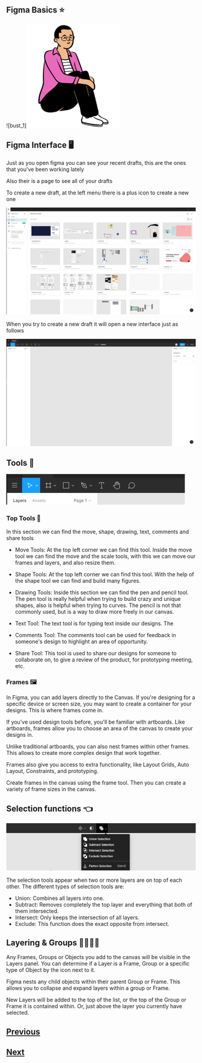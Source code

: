 ## Figma Basics :star:

![bust_1]<img src="./images/sitting_3.png" alt="logo_figma" width="250">

## Figma Interface :desktop_computer:

Just as you open figma you can see your recent drafts, this are the ones that you've been working lately

Also their is a page to see all of your drafts

To create a new draft, at the left menu there is a plus icon to create a new one

![interface](./images/figma-int.png)

When you try to create a new draft it will open a new interface just as follows

![interface](./images/figma-int-2.png)

## Tools :toolbox:

![tools](./images/tools.png)

### Top Tools :hammer:

In this section we can find the move, shape, drawing, text, comments and share tools

-   Move Tools: At the top left corner we can find this tool. Inside the move tool we can find the move and the scale tools, with this we can move our frames and layers, and also resize them.

-   Shape Tools: At the top left corner we can find this tool. With the help of the shape tool we can find and build many figures.

-   Drawing Tools: Inside this section we can find the pen and pencil tool. The pen tool is really helpful when trying to build crazy and unique shapes, also is helpful when trying to curves. The pencil is not that commonly used, but is a way to draw more freely in our canvas.

-   Text Tool: The text tool is for typing text inside our designs. The

-   Comments Tool: The comments tool can be used for feedback in someone's design to highlight an area of opportunity.

-   Share Tool: This tool is used to share our designs for someone to collaborate on, to give a review of the product, for prototyping meeting, etc.

### Frames :framed_picture:

In Figma, you can add layers directly to the Canvas. If you're designing for a specific device or screen size, you may want to create a container for your designs. This is where frames come in.

If you've used design tools before, you'll be familiar with artboards. Like artboards, frames allow you to choose an area of the canvas to create your designs in.

Unlike traditional artboards, you can also nest frames within other frames. This allows to create more complex design that work together.

Frames also give you access to extra functionality, like Layout Grids, Auto Layout, Constraints, and prototyping.

Create frames in the canvas using the frame tool. Then you can create a variety of frame sizes in the canvas.

## Selection functions :point_left:

![selection](./images/selection.png)

The selection tools appear when two or more layers are on top of each other. The different types of selection tools are:

-   Union: Combines all layers into one.
-   Subtract: Removes completely the top layer and everything that both of them intersected.
-   Intersect: Only keeps the intersection of all layers.
-   Exclude: This function does the exact opposite from intersect.

## Layering & Groups :family_man_woman_boy_boy:

Any Frames, Groups or Objects you add to the canvas will be visible in the Layers panel. You can determine if a Layer is a Frame, Group or a specific type of Object by the icon next to it.

Figma nests any child objects within their parent Group or Frame. This allows you to collapse and expand layers within a group or Frame.

New Layers will be added to the top of the list, or the top of the Group or Frame it is contained within. Or, just above the layer you currently have selected.

## [Previous](https://github.com/Coding-Talkers/volunteer-resources/blob/master/courses/Figma-Basics/6.low-mid-high.md)

## [Next](https://github.com/Coding-Talkers/volunteer-resources/blob/master/courses/Figma-Basics/8.research.md)
